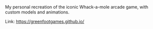 My personal recreation of the iconic Whack-a-mole arcade game, with custom models and animations.

Link: https://greenfootgames.github.io/
